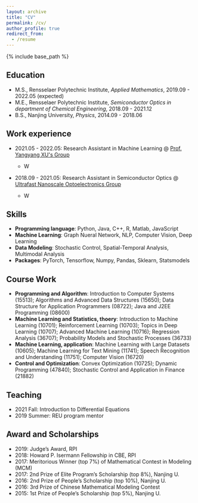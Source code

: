 ```yaml
---
layout: archive
title: "CV"
permalink: /cv/
author_profile: true
redirect_from:
  - /resume
---
```


{% include base_path %}

Education
------
* M.S., Rensselaer Polytechnic Institute, *Applied Mathematics*, 2019.09 - 2022.05 (expected)
* M.E., Rensselaer Polytechnic Institute, *Semiconductor Optics in department of Chemical Engineering*, 2018.09 - 2021.12
* B.S., Nanjing University, *Physics*, 2014.09 - 2018.06

Work experience
------
* 2021.05 - 2022.05: Research Assistant in Machine Learning @  [Prof. Yangyang XU's Group](https://xu-yangyang.github.io/group.html)
  * W

* 2018.09 - 2021.05: Research Assistant in Semiconductor Optics @  [Ultrafast Nanoscale Optoelectronics Group](https://sufei-shi.weebly.com/)
  * W

Skills
------
* **Programming language**: Python, Java, C++, R, Matlab, JavaScript
* **Machine Learning**: Graph Nueral Network, NLP, Computer Vision, Deep Learning
* **Data Modeling**: Stochastic Control, Spatial-Temporal Analysis, Multimodal Analysis
* **Packages**: PyTorch, Tensorflow, Numpy, Pandas, Sklearn, Statsmodels

Course Work
------
* **Programming and Algorithm**: Introduction to Computer Systems (15513); Algorithms and Advanced Data Structures (15650); Data Structure for Application Programmers (08722); Java and J2EE Programming (08600)
* **Machine Learning and Statistics, thoery**: Introduction to Machine Learning (10701); Reinforcement Learning (10703); Topics in Deep Learning (10707); Advanced Machine Learning (10716); Regression Analysis (36707); Probability Models and Stochastic Processes (36733)
* **Machine Learning, application**: Machine Learning with Large Datasets (10605); Machine Learning for Text Mining (11741); Speech Recognition and Understanding (11751); Computer Vision (16720)
* **Control and Optimization**: Convex Optimization (10725); Dynamic Programming (47840); Stochastic Control and Application in Finance (21882)
 
  
Teaching
------
* 2021 Fall: Introduction to Differential Equations
* 2019 Summer: REU program mentor 
  
Award and Scholarships
------
* 2019: Judge’s Award, RPI
* 2018: Howard P. Isermann Fellowship in CBE, RPI 
* 2017: Meritorious Winner (top 7%) of Mathematical Contest in Modeling (MCM) 
* 2017: 2nd Prize of Elite Program’s Scholarship (top 8%), Nanjing U.
* 2016: 2nd Prize of People’s Scholarship (top 10%), Nanjing U.
* 2016: 3rd Prize of Chinese Mathematical Modeling Contest 
* 2015: 1st Prize of People’s Scholarship (top 5%), Nanjing U. 
